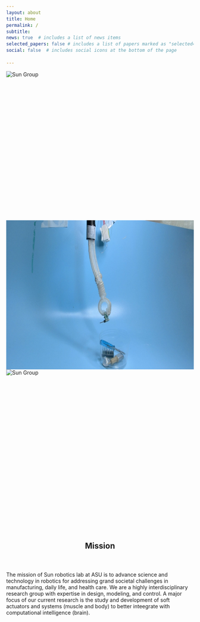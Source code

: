 ```yaml
---
layout: about
title: Home
permalink: /
subtitle:
news: true  # includes a list of news items
selected_papers: false # includes a list of papers marked as "selected={true}"
social: false  # includes social icons at the bottom of the page

---
```

<div class="single-item  center" > 
    <div class="slid_img"><img src="/assets/img/Conical_TCAs_16_9.gif" alt="Sun Group" class="img-fluid rounded"  style="height:25rem; display:block; margin:auto;"> </div>
    <div class="slid_img"><img src="/assets/img/soft_arm.png" alt="Sun Group" class="img-fluid rounded"  style="height:25rem;display:block; margin:auto;"></div>
    <div class="slid_img"><img src="/assets/img/1.jpg" alt="Sun Group" class="img-fluid rounded" style="height:25rem;display:block; margin:auto;"></div>
 
</div>
		

<header class="post-header">
    <h2 class="post-title" style="text-align:center;padding-top:2rem">
    Mission
    </h2>
</header>            
        


The mission of Sun robotics lab at ASU is to advance science and technology in robotics for addressing grand societal challenges in manufacturing, daily life, and health care. We are a highly interdisciplinary research group with expertise in design, modeling, and control. A major focus of our current research is the study and development of soft actuators and systems (muscle and body) to better inteegrate with computational intelligence (brain). 

